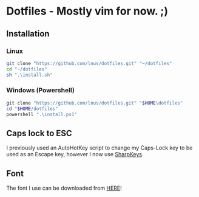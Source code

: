# Dotfiles - Mostly vim for now. ;)

## Installation

### Linux
```sh
git clone "https://github.com/lnus/dotfiles.git" "~/dotfiles"
cd "~/dotfiles"
sh ".\install.sh"
```

### Windows (Powershell)
```powershell
git clone "https://github.com/lnus/dotfiles.git" "$HOME\dotfiles"
cd "$HOME/dotfiles"
powershell ".\install.ps1"
```

## Caps lock to ESC

I previously used an AutoHotKey script to change my Caps-Lock key to be used as an Escape key, however I now use [SharpKeys](https://github.com/randyrants/sharpkeys).

## Font

The font I use can be downloaded from [HERE](https://github.com/sgolovine/PlexNerdfont)!
